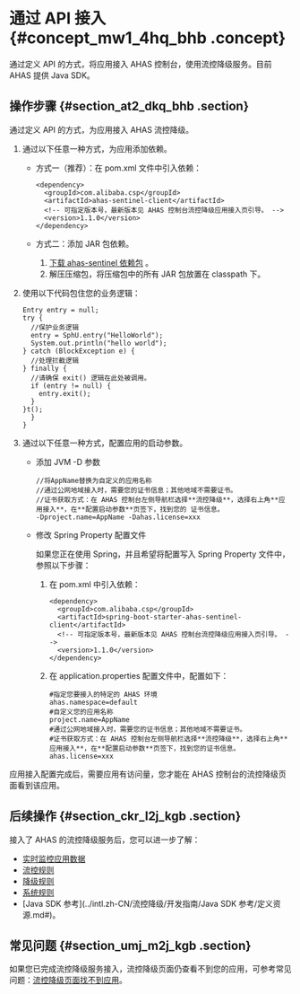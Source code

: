 # 通过 API 接入 {#concept_mw1_4hq_bhb .concept}

通过定义 API 的方式，将应用接入 AHAS 控制台，使用流控降级服务。目前 AHAS 提供 Java SDK。

## 操作步骤 {#section_at2_dkq_bhb .section}

通过定义 API 的方式，为应用接入 AHAS 流控降级。

1.  通过以下任意一种方式，为应用添加依赖。
    -   方式一（推荐）：在 pom.xml 文件中引入依赖：

        ```
        <dependency>
          <groupId>com.alibaba.csp</groupId>
          <artifactId>ahas-sentinel-client</artifactId>
          <!-- 可指定版本号，最新版本见 AHAS 控制台流控降级应用接入页引导。 -->
          <version>1.1.0</version>
        </dependency>
        ```

    -   方式二：添加 JAR 包依赖。
        1.  [下载 ahas-sentinel 依赖包](http://ahasoss-cn-hangzhou.oss-cn-hangzhou.aliyuncs.com/sdk/1.1.0/ahas-sentinel.zip?spm=5176.11961263.SystemGuard.8.769e3bc1c6ehKR&file=ahas-sentinel.zip) 。
        2.  解压压缩包，将压缩包中的所有 JAR 包放置在 classpath 下。
2.  使用以下代码包住您的业务逻辑：

    ```
    Entry entry = null;
    try { 
      //保护业务逻辑
      entry = SphU.entry("HelloWorld"); 
      System.out.println("hello world");
    } catch (BlockException e) {
      //处理拦截逻辑
    } finally {
      //请确保 exit() 逻辑在此处被调用。 
      if (entry != null) {
        entry.exit();
      }
    }t();
      }
    }
    ```

3.  通过以下任意一种方式，配置应用的启动参数。
    -   添加 JVM -D 参数

        ```
        //将AppName替换为自定义的应用名称
        //通过公网地域接入时，需要您的证书信息；其他地域不需要证书。
        //证书获取方式：在 AHAS 控制台左侧导航栏选择**流控降级**，选择右上角**应用接入**，在**配置启动参数**页签下，找到您的 证书信息。
        -Dproject.name=AppName -Dahas.license=xxx
        ```

    -   修改 Spring Property 配置文件

        如果您正在使用 Spring，并且希望将配置写入 Spring Property 文件中，参照以下步骤：

        1.  在 pom.xml 中引入依赖：

            ```
            <dependency>
              <groupId>com.alibaba.csp</groupId>
              <artifactId>spring-boot-starter-ahas-sentinel-client</artifactId>
              <!-- 可指定版本号，最新版本见 AHAS 控制台流控降级应用接入页引导。 -->
              <version>1.1.0</version>
            </dependency>
            ```

        2.  在 application.properties 配置文件中，配置如下：

            ```
            #指定您要接入的特定的 AHAS 环境
            ahas.namespace=default
            #自定义您的应用名称
            project.name=AppName
            #通过公网地域接入时，需要您的证书信息；其他地域不需要证书。
            #证书获取方式：在 AHAS 控制台左侧导航栏选择**流控降级**，选择右上角**应用接入**，在**配置启动参数**页签下，找到您的证书信息。
            ahas.license=xxx
            ```


应用接入配置完成后，需要应用有访问量，您才能在 AHAS 控制台的流控降级页面看到该应用。

## 后续操作 {#section_ckr_l2j_kgb .section}

接入了 AHAS 的流控降级服务后，您可以进一步了解：

-    [实时监控应用数据](../intl.zh-CN/流控降级/控制台指南/实时监控应用数据.md#)
-    [流控规则](../intl.zh-CN/流控降级/控制台指南/流控规则.md#) 
-   [降级规则](../intl.zh-CN/流控降级/控制台指南/降级规则.md#)
-    [系统规则](../intl.zh-CN/流控降级/控制台指南/系统规则.md#) 
-   [Java SDK 参考](../intl.zh-CN/流控降级/开发指南/Java SDK 参考/定义资源.md#)。

## 常见问题 {#section_umj_m2j_kgb .section}

如果您已完成流控降级服务接入，流控降级页面仍查看不到您的应用，可参考常见问题：[流控降级页面找不到应用](../intl.zh-CN/常见问题/流控降级常见问题.md#)。

